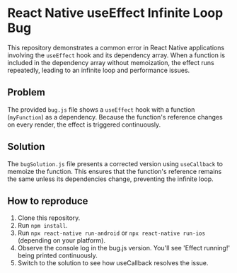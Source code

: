 # React Native useEffect Infinite Loop Bug

This repository demonstrates a common error in React Native applications involving the `useEffect` hook and its dependency array.  When a function is included in the dependency array without memoization, the effect runs repeatedly, leading to an infinite loop and performance issues.

## Problem

The provided `bug.js` file shows a `useEffect` hook with a function (`myFunction`) as a dependency.  Because the function's reference changes on every render, the effect is triggered continuously.

## Solution

The `bugSolution.js` file presents a corrected version using `useCallback` to memoize the function. This ensures that the function's reference remains the same unless its dependencies change, preventing the infinite loop.

## How to reproduce

1. Clone this repository.
2. Run `npm install`.
3. Run `npx react-native run-android` or `npx react-native run-ios` (depending on your platform).
4. Observe the console log in the bug.js version. You'll see 'Effect running!' being printed continuously.
5. Switch to the solution to see how useCallback resolves the issue.